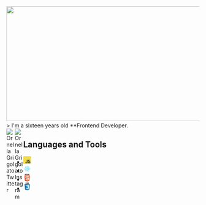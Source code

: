 
<img src="hello-world.gif" width="1000" height="300" />
</br>
> I'm a sixteen years old **Frontend Developer. 
</br>

<a href="https://twitter.com/OrneGrigolato">
<img align="left" alt="Ornella Grigolato Twitter" width="22px" src="https://icongr.am/fontawesome/twitter.svg?size=128&color=70c8ff" />
</a>
<a href="https://www.instagram.com/ornee.grigolato/">
<img align="left" alt="Ornella Grigolato Instagram" width="22px" src="https://icongr.am/fontawesome/instagram.svg?size=128&color=70c8ff" />
</a>


## Languages and Tools
- <code><img height="20" src="https://raw.githubusercontent.com/github/explore/80688e429a7d4ef2fca1e82350fe8e3517d3494d/topics/javascript/javascript.png"></code>
- <code><img height="20" src="https://raw.githubusercontent.com/github/explore/80688e429a7d4ef2fca1e82350fe8e3517d3494d/topics/react/react.png"></code>
- <code><img height="20" src="https://raw.githubusercontent.com/github/explore/80688e429a7d4ef2fca1e82350fe8e3517d3494d/topics/html/html.png"></code>
- <code><img height="20" src="https://raw.githubusercontent.com/github/explore/80688e429a7d4ef2fca1e82350fe8e3517d3494d/topics/css/css.png"></code>

<!--
**OrnellaGrigolato/OrnellaGrigolato** is a ✨ _special_ ✨ repository because its `README.md` (this file) appears on your GitHub profile.

Here are some ideas to get you started:

- 🔭 I’m currently working on ...
- 🌱 I’m currently learning ...
- 👯 I’m looking to collaborate on ...
- 🤔 I’m looking for help with ...
- 💬 Ask me about ...
- 📫 How to reach me: ...
- 😄 Pronouns: ...
- ⚡ Fun fact: ...
-->
